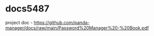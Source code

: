 # docs5487

project doc - https://github.com/panda-manager/docs/raw/main/Password%20Manager%20-%20Book.pdf
